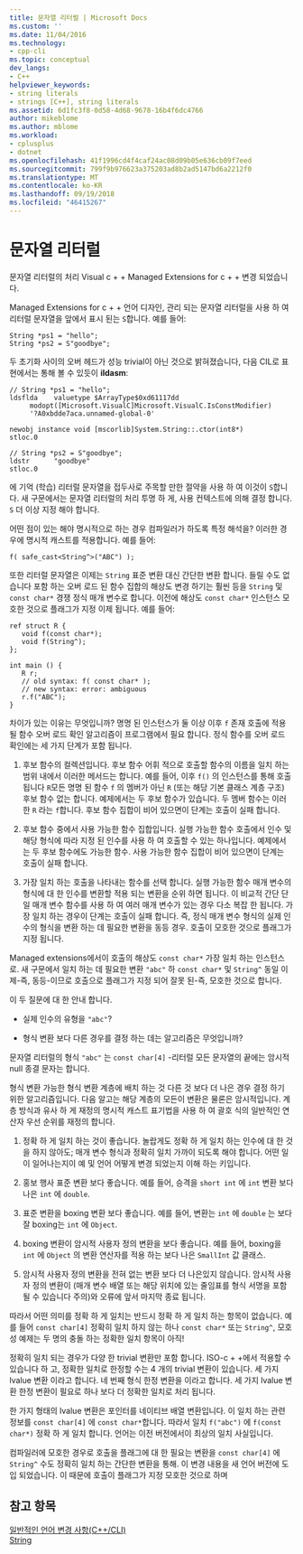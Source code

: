 ```yaml
---
title: 문자열 리터럴 | Microsoft Docs
ms.custom: ''
ms.date: 11/04/2016
ms.technology:
- cpp-cli
ms.topic: conceptual
dev_langs:
- C++
helpviewer_keywords:
- string literals
- strings [C++], string literals
ms.assetid: 6d1fc3f8-0d58-4d68-9678-16b4f6dc4766
author: mikeblome
ms.author: mblome
ms.workload:
- cplusplus
- dotnet
ms.openlocfilehash: 41f1996cd4f4caf24ac08d09b05e636cb09f7eed
ms.sourcegitcommit: 799f9b976623a375203ad8b2ad5147bd6a2212f0
ms.translationtype: MT
ms.contentlocale: ko-KR
ms.lasthandoff: 09/19/2018
ms.locfileid: "46415267"
---
```

# <a name="string-literal"></a>문자열 리터럴

문자열 리터럴의 처리 Visual c + + Managed Extensions for c + + 변경 되었습니다.

Managed Extensions for c + + 언어 디자인, 관리 되는 문자열 리터럴을 사용 하 여 리터럴 문자열을 앞에서 표시 된는 `S`합니다. 예를 들어:

```
String *ps1 = "hello";
String *ps2 = S"goodbye";
```

두 초기화 사이의 오버 헤드가 성능 trivial이 아닌 것으로 밝혀졌습니다, 다음 CIL로 표현에서는 통해 볼 수 있듯이 **ildasm**:

```
// String *ps1 = "hello";
ldsflda    valuetype $ArrayType$0xd61117dd
     modopt([Microsoft.VisualC]Microsoft.VisualC.IsConstModifier)
     '?A0xbdde7aca.unnamed-global-0'

newobj instance void [mscorlib]System.String::.ctor(int8*)
stloc.0

// String *ps2 = S"goodbye";
ldstr      "goodbye"
stloc.0
```

에 기억 (학습) 리터럴 문자열을 접두사로 주목할 만한 절약을 사용 하 여 이것이 `S`합니다. 새 구문에서는 문자열 리터럴의 처리 투명 하 게, 사용 컨텍스트에 의해 결정 합니다. `S` 더 이상 지정 해야 합니다.

어떤 점이 있는 해야 명시적으로 하는 경우 컴파일러가 하도록 특정 해석을? 이러한 경우에 명시적 캐스트를 적용합니다. 예를 들어:

```
f( safe_cast<String^>("ABC") );
```

또한 리터럴 문자열은 이제는 `String` 표준 변환 대신 간단한 변환 합니다. 들릴 수도 없습니다 포함 하는 오버 로드 된 함수 집합의 해상도 변경 하기는 훨씬 등을 `String` 및 `const char*` 경쟁 정식 매개 변수로 합니다. 이전에 해상도 `const char*` 인스턴스 모호한 것으로 플래그가 지정 이제 됩니다. 예를 들어:

```
ref struct R {
   void f(const char*);
   void f(String^);
};

int main () {
   R r;
   // old syntax: f( const char* );
   // new syntax: error: ambiguous
   r.f("ABC"); 
}
```

차이가 있는 이유는 무엇입니까? 명명 된 인스턴스가 둘 이상 이후 `f` 존재 호출에 적용 될 함수 오버 로드 확인 알고리즘이 프로그램에서 필요 합니다. 정식 함수를 오버 로드 확인에는 세 가지 단계가 포함 됩니다.

1. 후보 함수의 컬렉션입니다. 후보 함수 어휘 적으로 호출할 함수의 이름을 일치 하는 범위 내에서 이러한 메서드는 합니다. 예를 들어, 이후 `f()` 의 인스턴스를 통해 호출 됩니다 `R`모든 명명 된 함수 `f` 의 멤버가 아닌 `R` (또는 해당 기본 클래스 계층 구조) 후보 함수 없는 합니다. 예제에서는 두 후보 함수가 있습니다. 두 멤버 함수는 이러한 `R` 라는 `f`합니다. 후보 함수 집합이 비어 있으면이 단계는 호출이 실패 합니다.

1. 후보 함수 중에서 사용 가능한 함수 집합입니다. 실행 가능한 함수 호출에서 인수 및 해당 형식에 따라 지정 된 인수를 사용 하 여 호출할 수 있는 하나입니다. 예제에서는 두 후보 함수에도 가능한 함수. 사용 가능한 함수 집합이 비어 있으면이 단계는 호출이 실패 합니다.

1. 가장 일치 하는 호출을 나타내는 함수를 선택 합니다. 실행 가능한 함수 매개 변수의 형식에 대 한 인수를 변환할 적용 되는 변환을 순위 하면 됩니다. 이 비교적 간단 단일 매개 변수 함수를 사용 하 여 여러 매개 변수가 있는 경우 다소 복잡 한 됩니다. 가장 일치 하는 경우이 단계는 호출이 실패 합니다. 즉, 정식 매개 변수 형식의 실제 인수의 형식을 변환 하는 데 필요한 변환을 동등 경우. 호출이 모호한 것으로 플래그가 지정 됩니다.

Managed extensions에서이 호출의 해상도 `const char*` 가장 일치 하는 인스턴스로. 새 구문에서 일치 하는 데 필요한 변환 `"abc"` 하 `const char*` 및 `String^` 동일 이제-즉, 동등-이므로 호출으로 플래그가 지정 되어 잘못 된-즉, 모호한 것으로 합니다.

이 두 질문에 대 한 안내 합니다.

- 실제 인수의 유형을 `"abc"`?

- 형식 변환 보다 다른 경우를 결정 하는 데는 알고리즘은 무엇입니까?

문자열 리터럴의 형식 `"abc"` 는 `const char[4]` -리터럴 모든 문자열의 끝에는 암시적 null 종결 문자는 합니다.

형식 변환 가능한 형식 변환 계층에 배치 하는 것 다른 것 보다 더 나은 경우 결정 하기 위한 알고리즘입니다. 다음 알고는 해당 계층의 모든이 변환은 물론은 암시적입니다. 계층 방식과 유사 하 게 재정의 명시적 캐스트 표기법을 사용 하 여 괄호 식의 일반적인 연산자 우선 순위를 재정의 합니다.

1. 정확 하 게 일치 하는 것이 좋습니다. 놀랍게도 정확 하 게 일치 하는 인수에 대 한 것을 하지 않아도; 매개 변수 형식과 정확히 일치 가까이 되도록 해야 합니다. 어떤 일이 일어나는지이 예 및 언어 어떻게 변경 되었는지 이해 하는 키입니다.

1. 홍보 행사 표준 변환 보다 좋습니다. 예를 들어, 승격을 `short int` 에 `int` 변환 보다 나은 `int` 에 `double`.

1. 표준 변환을 boxing 변환 보다 좋습니다. 예를 들어, 변환는 `int` 에 `double` 는 보다 잘 boxing는 `int` 에 `Object`.

1. boxing 변환이 암시적 사용자 정의 변환을 보다 좋습니다. 예를 들어, boxing을 `int` 에 `Object` 의 변환 연산자를 적용 하는 보다 나은 `SmallInt` 값 클래스.

1. 암시적 사용자 정의 변환을 전혀 없는 변환 보다 더 나은있지 않습니다. 암시적 사용자 정의 변환이 (매개 변수 배열 또는 해당 위치에 있는 줄임표를 형식 서명을 포함 될 수 있습니다 주의)와 오류에 앞서 마지막 종료 됩니다.

따라서 어떤 의미를 정확 하 게 일치는 반드시 정확 하 게 일치 하는 항목이 없습니다. 예를 들어 `const char[4]` 정확히 일치 하지 않는 하나 `const char*` 또는 `String^`, 모호성 예제는 두 명의 충돌 하는 정확한 일치 항목이 아직!

정확히 일치 되는 경우가 다양 한 trivial 변환만 포함 합니다. ISO-c + +에서 적용할 수 있습니다 하 고, 정확한 일치로 한정할 수는 4 개의 trivial 변환이 있습니다. 세 가지 lvalue 변환 이라고 합니다. 네 번째 형식 한정 변환을 이라고 합니다. 세 가지 lvalue 변환 한정 변환이 필요로 하나 보다 더 정확한 일치로 처리 됩니다.

한 가지 형태의 lvalue 변환은 포인터를 네이티브 배열 변환입니다. 이 일치 하는 관련 정보를 `const char[4]` 에 `const char*`합니다. 따라서 일치 `f("abc")` 에 `f(const char*)` 정확 하 게 일치 합니다. 언어는 이전 버전에서이 최상의 일치 사실입니다.

컴파일러에 모호한 경우로 호출을 플래그에 대 한 필요는 변환을 `const char[4]` 에 `String^` 수도 정확히 일치 하는 간단한 변환을 통해. 이 변경 내용을 새 언어 버전에 도입 되었습니다. 이 때문에 호출이 플래그가 지정 모호한 것으로 하며

## <a name="see-also"></a>참고 항목

[일반적인 언어 변경 사항(C++/CLI)](../dotnet/general-language-changes-cpp-cli.md)<br/>
[String](../windows/string-cpp-component-extensions.md)